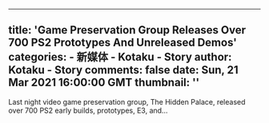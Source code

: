 
---
title: 'Game Preservation Group Releases Over 700 PS2 Prototypes And Unreleased Demos'
categories: 
    - 新媒体
    - Kotaku - Story
author: Kotaku - Story
comments: false
date: Sun, 21 Mar 2021 16:00:00 GMT
thumbnail: ''
---

<div>   
Last night video game preservation group, The Hidden Palace, released over 700 PS2 early builds, prototypes, E3, and…  
</div>
            